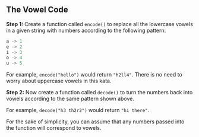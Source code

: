 ## The Vowel Code
<strong>Step 1:</strong> Create a function called <code>encode()</code> to replace all the lowercase vowels in a given string with numbers according to the following pattern:</p>
```javascript
a -> 1
e -> 2
i -> 3
o -> 4
u -> 5
```
<p>For example, <code>encode("hello")</code> would return <code>"h2ll4"</code>. There is no need to worry about uppercase vowels in this kata.</p>
<p><strong>Step 2:</strong> Now create a function called <code>decode()</code> to turn the numbers back into vowels according to the same pattern shown above.</p>
<p>For example, <code>decode("h3 th2r2")</code> would return <code>"hi there"</code>.</p>
<p>For the sake of simplicity, you can assume that any numbers passed into the function will correspond to vowels.</p>